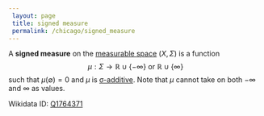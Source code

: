 ```yaml
---
 layout: page
 title: signed measure
 permalink: /chicago/signed_measure
---
```

A **signed measure** on the [measurable space](https://mathgloss.github.io/MathGloss/chicago/measurable) $(X,\Sigma)$ is a function $$\mu: \Sigma \to \mathbb R \cup \{-\infty\} \text{ or } \mathbb R \cup \{\infty\}$$ such that $\mu(\emptyset) =0$ and $\mu$ is [σ-additive](https://mathgloss.github.io/MathGloss/chicago/σ-additive). Note that $\mu$ cannot take on both $-\infty$ and $\infty$ as values.

Wikidata ID: [Q1764371](https://www.wikidata.org/wiki/Q1764371)